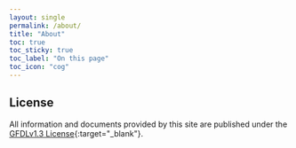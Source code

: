 ```yaml
---
layout: single
permalink: /about/
title: "About"
toc: true
toc_sticky: true
toc_label: "On this page"
toc_icon: "cog"
---
```




## License

All information and documents provided by this site are published under the [GFDLv1.3 License](https://www.gnu.org/licenses/fdl-1.3.en.html){:target="_blank"}.